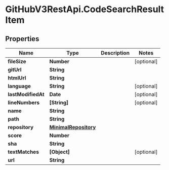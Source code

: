 # GitHubV3RestApi.CodeSearchResultItem

## Properties

Name | Type | Description | Notes
------------ | ------------- | ------------- | -------------
**fileSize** | **Number** |  | [optional] 
**gitUrl** | **String** |  | 
**htmlUrl** | **String** |  | 
**language** | **String** |  | [optional] 
**lastModifiedAt** | **Date** |  | [optional] 
**lineNumbers** | **[String]** |  | [optional] 
**name** | **String** |  | 
**path** | **String** |  | 
**repository** | [**MinimalRepository**](MinimalRepository.md) |  | 
**score** | **Number** |  | 
**sha** | **String** |  | 
**textMatches** | **[Object]** |  | [optional] 
**url** | **String** |  | 


